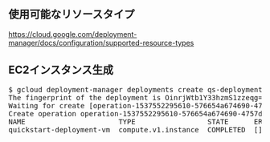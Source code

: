 ## 使用可能なリソースタイプ
https://cloud.google.com/deployment-manager/docs/configuration/supported-resource-types

## EC2インスタンス生成
<pre>
$ gcloud deployment-manager deployments create qs-deployment --config vm2.yaml
The fingerprint of the deployment is OinrjWtb1Y33hzmS1zzeqg==
Waiting for create [operation-1537552295610-576654a674690-4757dd32-6855a4b8]...done.                                                                                       
Create operation operation-1537552295610-576654a674690-4757dd32-6855a4b8 completed successfully.
NAME                      TYPE                 STATE      ERRORS  INTENT
quickstart-deployment-vm  compute.v1.instance  COMPLETED  []
</pre>
